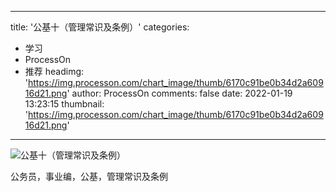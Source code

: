 
---
title: '公基十（管理常识及条例）'
categories: 
 - 学习
 - ProcessOn
 - 推荐
headimg: 'https://img.processon.com/chart_image/thumb/6170c91be0b34d2a60916d21.png'
author: ProcessOn
comments: false
date: 2022-01-19 13:23:15
thumbnail: 'https://img.processon.com/chart_image/thumb/6170c91be0b34d2a60916d21.png'
---

<div>   
<img class="thumb" alt="公基十（管理常识及条例）" src="https://img.processon.com/chart_image/thumb/6170c91be0b34d2a60916d21.png" referrerpolicy="no-referrer">
<p>公务员，事业编，公基，管理常识及条例</p>  
</div>
            